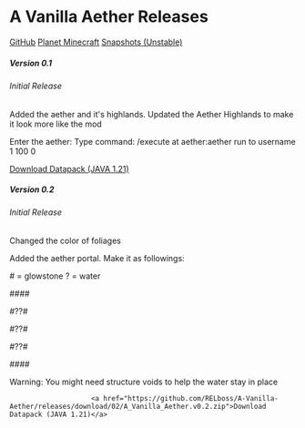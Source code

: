 <h1>A Vanilla Aether Releases</h1>
<a href="https://github.com/RELboss/A-Vanilla-Aether" class="btn btn-primary" tabindex="-1" role="button">GitHub</a>
<a href="https://www.planetminecraft.com/data-pack/a-vanilla-aether/" class="btn btn-success" tabindex="-1" role="button">Planet Minecraft</a>
<a href="https://github.com/RELboss/A-Vanilla-Aether-Snapshots/releases" class="btn btn-dark" tabindex="-1" role="button">Snapshots (Unstable)</a>
        <div class="row mt-3">
            <div class="col-md-4 mb-4">
                <div class="card release-card">
                    <div class="card-body">
                        <h5 class="card-title">Version 0.1</h5>
                        <h6 class="card-subtitle mb-2 text-muted">Initial Release</h6>
                        <p class="card-text">Added the aether and it's highlands.
Updated the Aether Highlands to make it look more like the mod
</p>
                        <p class="card-text">Enter the aether:
Type command: /execute at aether:aether run to username 1 100 0</p>
                        <a href="https://github.com/RELboss/A-Vanilla-Aether/releases/download/01/A_Vanilla_Aether.v0.1.zip" class="btn btn-primary">Download Datapack (JAVA 1.21)</a>
                    </div>
                </div>
            </div>
            <div class="col-md-4 mb-4">
                <div class="card release-card">
                    <div class="card-body">
                        <h5 class="card-title">Version 0.2</h5>
                        <h6 class="card-subtitle mb-2 text-muted">Initial Release</h6>
                        <p class="card-text">Changed the color of foliages</p>
                        <p class="card-text mt-1">Added the aether portal.
Make it as followings:
</p>
                        <p class="card-text mt-1"># = glowstone
? = water
</p>
                        <p class="card-text mt-1">####
</p>
                        <p class="card-text mt-1">#??#
</p>
                        <p class="card-text mt-1">#??#
</p>
                        <p class="card-text mt-1>#??#
</p>
                        <p class="card-text mt-1">#??#
</p>
                        <p class="card-text mt-1">####
</p>
                        <p class="card-text mt-1">Warning: You might need structure voids to help the water stay in place</p>

                        <a href="https://github.com/RELboss/A-Vanilla-Aether/releases/download/02/A_Vanilla_Aether.v0.2.zip">Download Datapack (JAVA 1.21)</a>
                
    
